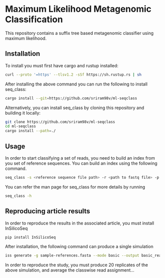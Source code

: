 # Maximum Likelihood Metagenomic Classification

This repository contains a suffix tree based metagenomic classifier using maximum likelihood. 

## Installation

To install you must first have cargo and rustup installed:
```bash
curl --proto '=https' --tlsv1.2 -sSf https://sh.rustup.rs | sh
```

After installing the above command you can run the following to install seq_class:
```bash
cargo install --git=https://github.com/sriram98v/ml-seqclass
```

Alternatively, you can install seq_class by cloning this repository and building it locally:
```bash
git clone https://github.com/sriram98v/ml-seqclass
cd ml-seqclass
cargo install --path=./
```

## Usage
In order to start classifying a set of reads, you need to build an index from you set of reference sequences. You can build an index using the following command.
```bash
seq_class -s <reference sequence file path> -r <path to fastq file> -p <percent mismatch> -o <output file> -t <num threads (optional)>
```


You can refer the man page for seq_class for more details by running
```bash
seq_class -h
```
## Reproducing article results
In order to reproduce the results in the associated article, you must install InSilicoSeq
```bash
pip install InSilicoSeq
```

After installation, the following command can produce a single simulation
```bash
iss generate -g sample-references.fasta --mode basic --output basic_reads
```

In order to reproduce the study, you must produce 20 replicates of the above simulation, and average the classwise read assignment...
